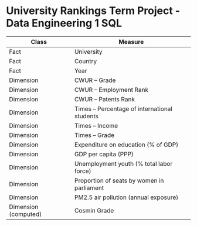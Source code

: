 # University Rankings Term Project - Data Engineering 1 SQL

Class | Measure
------------- | -------------
Fact  | University
Fact  | Country
Fact  | Year
Dimension  | CWUR – Grade
Dimension  | CWUR – Employment Rank
Dimension  | CWUR – Patents Rank
Dimension  | Times – Percentage of international students
Dimension  | Times – Income
Dimension  | Times – Grade
Dimension  | Expenditure on education (% of GDP)
Dimension  | GDP per capita (PPP)
Dimension  | Unemployment youth (% total labor force)
Dimension  | Proportion of seats by women in parliament
Dimension  | PM2.5 air pollution (annual exposure)
Dimension (computed)  | Cosmin Grade
